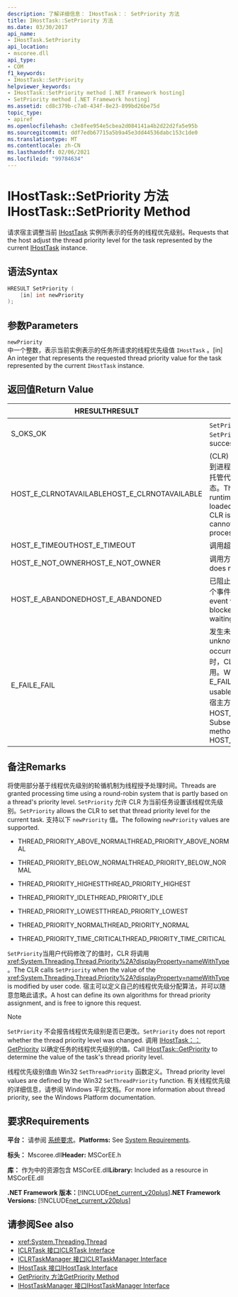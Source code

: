 ```yaml
---
description: 了解详细信息： IHostTask：： SetPriority 方法
title: IHostTask::SetPriority 方法
ms.date: 03/30/2017
api_name:
- IHostTask.SetPriority
api_location:
- mscoree.dll
api_type:
- COM
f1_keywords:
- IHostTask::SetPriority
helpviewer_keywords:
- IHostTask::SetPriority method [.NET Framework hosting]
- SetPriority method [.NET Framework hosting]
ms.assetid: cd8c379b-c7a0-434f-8e23-899bd26be75d
topic_type:
- apiref
ms.openlocfilehash: c3e8fee954e5cbea2d084141a4b2d22d2fa5e95b
ms.sourcegitcommit: ddf7edb67715a5b9a45e3dd44536dabc153c1de0
ms.translationtype: MT
ms.contentlocale: zh-CN
ms.lasthandoff: 02/06/2021
ms.locfileid: "99784634"
---
```

# <a name="ihosttasksetpriority-method"></a><span data-ttu-id="cd2f7-103">IHostTask::SetPriority 方法</span><span class="sxs-lookup"><span data-stu-id="cd2f7-103">IHostTask::SetPriority Method</span></span>

<span data-ttu-id="cd2f7-104">请求宿主调整当前 [IHostTask](ihosttask-interface.md) 实例所表示的任务的线程优先级别。</span><span class="sxs-lookup"><span data-stu-id="cd2f7-104">Requests that the host adjust the thread priority level for the task represented by the current [IHostTask](ihosttask-interface.md) instance.</span></span>  
  
## <a name="syntax"></a><span data-ttu-id="cd2f7-105">语法</span><span class="sxs-lookup"><span data-stu-id="cd2f7-105">Syntax</span></span>  
  
```cpp  
HRESULT SetPriority (  
    [in] int newPriority  
);  
```  
  
## <a name="parameters"></a><span data-ttu-id="cd2f7-106">参数</span><span class="sxs-lookup"><span data-stu-id="cd2f7-106">Parameters</span></span>  

 `newPriority`  
 <span data-ttu-id="cd2f7-107">中一个整数，表示当前实例表示的任务所请求的线程优先级值 `IHostTask` 。</span><span class="sxs-lookup"><span data-stu-id="cd2f7-107">[in] An integer that represents the requested thread priority value for the task represented by the current `IHostTask` instance.</span></span>  
  
## <a name="return-value"></a><span data-ttu-id="cd2f7-108">返回值</span><span class="sxs-lookup"><span data-stu-id="cd2f7-108">Return Value</span></span>  
  
|<span data-ttu-id="cd2f7-109">HRESULT</span><span class="sxs-lookup"><span data-stu-id="cd2f7-109">HRESULT</span></span>|<span data-ttu-id="cd2f7-110">说明</span><span class="sxs-lookup"><span data-stu-id="cd2f7-110">Description</span></span>|  
|-------------|-----------------|  
|<span data-ttu-id="cd2f7-111">S_OK</span><span class="sxs-lookup"><span data-stu-id="cd2f7-111">S_OK</span></span>|<span data-ttu-id="cd2f7-112">`SetPriority` 已成功返回。</span><span class="sxs-lookup"><span data-stu-id="cd2f7-112">`SetPriority` returned successfully.</span></span>|  
|<span data-ttu-id="cd2f7-113">HOST_E_CLRNOTAVAILABLE</span><span class="sxs-lookup"><span data-stu-id="cd2f7-113">HOST_E_CLRNOTAVAILABLE</span></span>|<span data-ttu-id="cd2f7-114"> (CLR) 的公共语言运行时未加载到进程中，或 CLR 处于无法运行托管代码或成功处理调用的状态。</span><span class="sxs-lookup"><span data-stu-id="cd2f7-114">The common language runtime (CLR) has not been loaded into a process, or the CLR is in a state in which it cannot run managed code or process the call successfully.</span></span>|  
|<span data-ttu-id="cd2f7-115">HOST_E_TIMEOUT</span><span class="sxs-lookup"><span data-stu-id="cd2f7-115">HOST_E_TIMEOUT</span></span>|<span data-ttu-id="cd2f7-116">调用超时。</span><span class="sxs-lookup"><span data-stu-id="cd2f7-116">The call timed out.</span></span>|  
|<span data-ttu-id="cd2f7-117">HOST_E_NOT_OWNER</span><span class="sxs-lookup"><span data-stu-id="cd2f7-117">HOST_E_NOT_OWNER</span></span>|<span data-ttu-id="cd2f7-118">调用方不拥有该锁。</span><span class="sxs-lookup"><span data-stu-id="cd2f7-118">The caller does not own the lock.</span></span>|  
|<span data-ttu-id="cd2f7-119">HOST_E_ABANDONED</span><span class="sxs-lookup"><span data-stu-id="cd2f7-119">HOST_E_ABANDONED</span></span>|<span data-ttu-id="cd2f7-120">已阻止的线程或纤程正在等待某个事件时，该事件被取消。</span><span class="sxs-lookup"><span data-stu-id="cd2f7-120">An event was canceled while a blocked thread or fiber was waiting on it.</span></span>|  
|<span data-ttu-id="cd2f7-121">E_FAIL</span><span class="sxs-lookup"><span data-stu-id="cd2f7-121">E_FAIL</span></span>|<span data-ttu-id="cd2f7-122">发生未知的灾难性故障。</span><span class="sxs-lookup"><span data-stu-id="cd2f7-122">An unknown catastrophic failure occurred.</span></span> <span data-ttu-id="cd2f7-123">当方法返回 E_FAIL 时，CLR 在该进程内将不再可用。</span><span class="sxs-lookup"><span data-stu-id="cd2f7-123">When a method returns E_FAIL, the CLR is no longer usable within the process.</span></span> <span data-ttu-id="cd2f7-124">对宿主方法的后续调用会返回 HOST_E_CLRNOTAVAILABLE。</span><span class="sxs-lookup"><span data-stu-id="cd2f7-124">Subsequent calls to hosting methods return HOST_E_CLRNOTAVAILABLE.</span></span>|  
  
## <a name="remarks"></a><span data-ttu-id="cd2f7-125">备注</span><span class="sxs-lookup"><span data-stu-id="cd2f7-125">Remarks</span></span>  

 <span data-ttu-id="cd2f7-126">将使用部分基于线程优先级别的轮循机制为线程授予处理时间。</span><span class="sxs-lookup"><span data-stu-id="cd2f7-126">Threads are granted processing time using a round-robin system that is partly based on a thread's priority level.</span></span> <span data-ttu-id="cd2f7-127">`SetPriority` 允许 CLR 为当前任务设置该线程优先级别。</span><span class="sxs-lookup"><span data-stu-id="cd2f7-127">`SetPriority` allows the CLR to set that thread priority level for the current task.</span></span> <span data-ttu-id="cd2f7-128">支持以下 `newPriority` 值。</span><span class="sxs-lookup"><span data-stu-id="cd2f7-128">The following `newPriority` values are supported.</span></span>  
  
- <span data-ttu-id="cd2f7-129">THREAD_PRIORITY_ABOVE_NORMAL</span><span class="sxs-lookup"><span data-stu-id="cd2f7-129">THREAD_PRIORITY_ABOVE_NORMAL</span></span>  
  
- <span data-ttu-id="cd2f7-130">THREAD_PRIORITY_BELOW_NORMAL</span><span class="sxs-lookup"><span data-stu-id="cd2f7-130">THREAD_PRIORITY_BELOW_NORMAL</span></span>  
  
- <span data-ttu-id="cd2f7-131">THREAD_PRIORITY_HIGHEST</span><span class="sxs-lookup"><span data-stu-id="cd2f7-131">THREAD_PRIORITY_HIGHEST</span></span>  
  
- <span data-ttu-id="cd2f7-132">THREAD_PRIORITY_IDLE</span><span class="sxs-lookup"><span data-stu-id="cd2f7-132">THREAD_PRIORITY_IDLE</span></span>  
  
- <span data-ttu-id="cd2f7-133">THREAD_PRIORITY_LOWEST</span><span class="sxs-lookup"><span data-stu-id="cd2f7-133">THREAD_PRIORITY_LOWEST</span></span>  
  
- <span data-ttu-id="cd2f7-134">THREAD_PRIORITY_NORMAL</span><span class="sxs-lookup"><span data-stu-id="cd2f7-134">THREAD_PRIORITY_NORMAL</span></span>  
  
- <span data-ttu-id="cd2f7-135">THREAD_PRIORITY_TIME_CRITICAL</span><span class="sxs-lookup"><span data-stu-id="cd2f7-135">THREAD_PRIORITY_TIME_CRITICAL</span></span>  
  
 <span data-ttu-id="cd2f7-136">`SetPriority`当用户代码修改了的值时，CLR 将调用 <xref:System.Threading.Thread.Priority%2A?displayProperty=nameWithType> 。</span><span class="sxs-lookup"><span data-stu-id="cd2f7-136">The CLR calls `SetPriority` when the value of the <xref:System.Threading.Thread.Priority%2A?displayProperty=nameWithType> is modified by user code.</span></span> <span data-ttu-id="cd2f7-137">宿主可以定义自己的线程优先级分配算法，并可以随意忽略此请求。</span><span class="sxs-lookup"><span data-stu-id="cd2f7-137">A host can define its own algorithms for thread priority assignment, and is free to ignore this request.</span></span>  
  
> [!NOTE]
> <span data-ttu-id="cd2f7-138">`SetPriority` 不会报告线程优先级别是否已更改。</span><span class="sxs-lookup"><span data-stu-id="cd2f7-138">`SetPriority` does not report whether the thread priority level was changed.</span></span> <span data-ttu-id="cd2f7-139">调用 [IHostTask：： GetPriority](ihosttask-getpriority-method.md) 以确定任务的线程优先级别的值。</span><span class="sxs-lookup"><span data-stu-id="cd2f7-139">Call [IHostTask::GetPriority](ihosttask-getpriority-method.md) to determine the value of the task's thread priority level.</span></span>  
  
 <span data-ttu-id="cd2f7-140">线程优先级别值由 Win32 `SetThreadPriority` 函数定义。</span><span class="sxs-lookup"><span data-stu-id="cd2f7-140">Thread priority level values are defined by the Win32 `SetThreadPriority` function.</span></span> <span data-ttu-id="cd2f7-141">有关线程优先级的详细信息，请参阅 Windows 平台文档。</span><span class="sxs-lookup"><span data-stu-id="cd2f7-141">For more information about thread priority, see the Windows Platform documentation.</span></span>  
  
## <a name="requirements"></a><span data-ttu-id="cd2f7-142">要求</span><span class="sxs-lookup"><span data-stu-id="cd2f7-142">Requirements</span></span>  

 <span data-ttu-id="cd2f7-143">**平台：** 请参阅 [系统要求](../../get-started/system-requirements.md)。</span><span class="sxs-lookup"><span data-stu-id="cd2f7-143">**Platforms:** See [System Requirements](../../get-started/system-requirements.md).</span></span>  
  
 <span data-ttu-id="cd2f7-144">**标头：** Mscoree.dll</span><span class="sxs-lookup"><span data-stu-id="cd2f7-144">**Header:** MSCorEE.h</span></span>  
  
 <span data-ttu-id="cd2f7-145">**库：** 作为中的资源包含 MSCorEE.dll</span><span class="sxs-lookup"><span data-stu-id="cd2f7-145">**Library:** Included as a resource in MSCorEE.dll</span></span>  
  
 <span data-ttu-id="cd2f7-146">**.NET Framework 版本：**[!INCLUDE[net_current_v20plus](../../../../includes/net-current-v20plus-md.md)]</span><span class="sxs-lookup"><span data-stu-id="cd2f7-146">**.NET Framework Versions:** [!INCLUDE[net_current_v20plus](../../../../includes/net-current-v20plus-md.md)]</span></span>  
  
## <a name="see-also"></a><span data-ttu-id="cd2f7-147">请参阅</span><span class="sxs-lookup"><span data-stu-id="cd2f7-147">See also</span></span>

- <xref:System.Threading.Thread>
- [<span data-ttu-id="cd2f7-148">ICLRTask 接口</span><span class="sxs-lookup"><span data-stu-id="cd2f7-148">ICLRTask Interface</span></span>](iclrtask-interface.md)
- [<span data-ttu-id="cd2f7-149">ICLRTaskManager 接口</span><span class="sxs-lookup"><span data-stu-id="cd2f7-149">ICLRTaskManager Interface</span></span>](iclrtaskmanager-interface.md)
- [<span data-ttu-id="cd2f7-150">IHostTask 接口</span><span class="sxs-lookup"><span data-stu-id="cd2f7-150">IHostTask Interface</span></span>](ihosttask-interface.md)
- [<span data-ttu-id="cd2f7-151">GetPriority 方法</span><span class="sxs-lookup"><span data-stu-id="cd2f7-151">GetPriority Method</span></span>](ihosttask-getpriority-method.md)
- [<span data-ttu-id="cd2f7-152">IHostTaskManager 接口</span><span class="sxs-lookup"><span data-stu-id="cd2f7-152">IHostTaskManager Interface</span></span>](ihosttaskmanager-interface.md)
